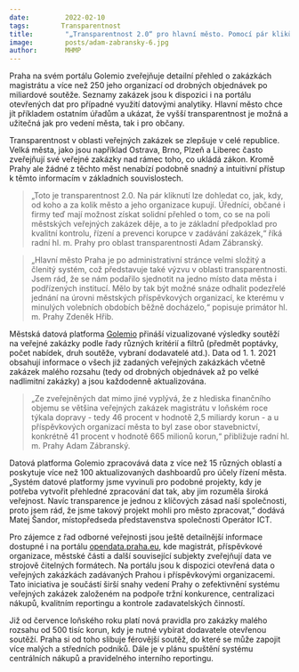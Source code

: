 ```yaml
---
date:         2022-02-10
tags:        Transparentnost
title:        "„Transparentnost 2.0“ pro hlavní město. Pomocí pár kliků může každý vidět, jak Praha soutěží své dodavatele"
image: 	      posts/adam-zabransky-6.jpg
author:       MHMP
---
```

 
Praha na svém portálu Golemio zveřejňuje detailní přehled o zakázkách magistrátu a více než 250 jeho organizací od drobných objednávek po miliardové soutěže. Seznamy zakázek jsou k dispozici i na portálu otevřených dat pro případné využití datovými analytiky. Hlavní město chce jít příkladem ostatním úřadům a ukázat, že vyšší transparentnost je možná a užitečná jak pro vedení města, tak i pro občany.

Transparentnost v oblasti veřejných zakázek se zlepšuje v celé republice. Velká města, jako jsou například Ostrava, Brno, Plzeň a Liberec často zveřejňují své veřejné zakázky nad rámec toho, co ukládá zákon. Kromě Prahy ale žádné z těchto měst nenabízí podobně snadný a intuitivní přístup k těmto informacím v základních souvislostech.

> „Toto je transparentnost 2.0. Na pár kliknutí lze dohledat co, jak, kdy, od koho a za kolik město a jeho organizace kupují. Úředníci, občané i firmy teď mají možnost získat solidní přehled o tom, co se na poli městských veřejných zakázek děje, a to je základní předpoklad pro kvalitní kontrolu, řízení a prevenci korupce v zadávání zakázek,“ říká radní hl. m. Prahy pro oblast transparentnosti Adam Zábranský.

> „Hlavní město Praha je po administrativní stránce velmi složitý a členitý systém, což představuje také výzvu v oblasti transparentnosti. Jsem rád, že se nám podařilo sjednotit na jedno místo data města i podřízených institucí. Mělo by tak být možné snáze odhalit podezřelé jednání na úrovni městských příspěvkových organizací, ke kterému v minulých volebních obdobích běžně docházelo,“ popisuje primátor hl. m. Prahy Zdeněk Hřib.

Městská datová platforma [Golemio](https://golemio.cz/insights/verejne-zakazky-hl-m-prahy) přináší vizualizované výsledky soutěží na veřejné zakázky podle řady různých kritérií a filtrů (předmět poptávky, počet nabídek, druh soutěže, vybraní dodavatelé atd.). Data od 1. 1. 2021 obsahují informace o všech již zadaných veřejných zakázkách včetně zakázek malého rozsahu (tedy od drobných objednávek až po velké nadlimitní zakázky) a jsou každodenně aktualizována.

> „Ze zveřejněných dat mimo jiné vyplývá, že z hlediska finančního objemu se většina veřejných zakázek magistrátu v loňském roce týkala dopravy - tedy 46 procent v hodnotě 2,5 miliardy korun - a u příspěvkových organizací města to byl zase obor stavebnictví, konkrétně 41 procent v hodnotě 665 milionů korun,“ přibližuje radní hl. m. Prahy Adam Zábranský.

Datová platforma Golemio zpracovává data z více než 15 různých oblastí a poskytuje více než 100 aktualizovaných dashboardů pro účely řízení města. „Systém datové platformy jsme vyvinuli pro podobné projekty, kdy je potřeba vytvořit přehledné zpracování dat tak, aby jim rozuměla široká veřejnost. Navíc transparence je jednou z klíčových zásad naší společnosti, proto jsem rád, že jsme takový projekt mohli pro město zpracovat,“ dodává Matej Šandor, místopředseda představenstva společnosti Operátor ICT.  

Pro zájemce z řad odborné veřejnosti jsou ještě detailnější informace dostupné i na portálu [opendata.praha.eu](https://opendata.praha.eu/), kde magistrát, příspěvkové organizace, městské části a další související subjekty zveřejňují data ve strojově čitelných formátech. Na portálu jsou k dispozici otevřená data o veřejných zakázkách zadávaných Prahou i příspěvkovými organizacemi. Tato iniciativa je součástí širší snahy vedení Prahy o zefektivnění systému veřejných zakázek založeném na podpoře tržní konkurence, centralizaci nákupů, kvalitním reportingu a kontrole zadavatelských činností.

Již od července loňského roku platí nová pravidla pro zakázky malého rozsahu od 500 tisíc korun, kdy je nutné vybírat dodavatele otevřenou soutěží. Praha si od toho slibuje férovější soutěž, do které se může zapojit více malých a středních podniků. Dále je v plánu spuštění systému centrálních nákupů a pravidelného interního reportingu.
